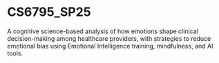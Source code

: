 # CS6795_SP25
A cognitive science-based analysis of how emotions shape clinical decision-making among healthcare providers, with strategies to reduce emotional bias using Emotional Intelligence training, mindfulness, and AI tools.
